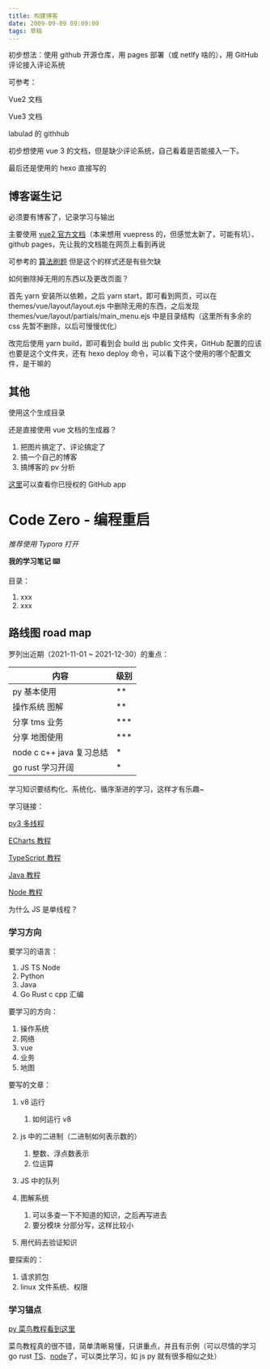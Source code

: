 ```yaml
---
title: 构建博客
date: 2009-09-09 09:09:09
tags: 草稿
---
```


初步想法：使用 github 开源仓库，用 pages 部署（或 netlfy 啥的），用 GitHub 评论接入评论系统

可参考：

Vue2 文档

Vue3 文档

labulad 的 githhub

初步想使用 vue 3 的文档，但是缺少评论系统，自己看着是否能接入一下。

最后还是使用的 hexo 直接写的

## 博客诞生记

必须要有博客了，记录学习与输出

主要使用 [vue2 官方文档](https://github.com/vuejs/cn.vuejs.org)（本来想用 vuepress 的，但感觉太新了，可能有坑）、github pages，先让我的文档能在网页上看到再说

可参考的 [算法刷题](https://github.com/labuladong/fucking-algorithm) 但是这个的样式还是有些欠缺

如何删除掉无用的东西以及更改页面？

首先 yarn 安装所以依赖，之后 yarn start，即可看到网页，可以在 themes/vue/layout/layout.ejs 中删除无用的东西，之后发现 themes/vue/layout/partials/main_menu.ejs 中是目录结构（这里所有多余的 css 先暂不删除，以后可慢慢优化）

改完后使用 yarn build，即可看到会 build 出 public 文件夹，GitHub 配置的应该也要是这个文件夹，还有 hexo deploy 命令，可以看下这个使用的哪个配置文件，是干嘛的

## 其他

使用这个生成目录

还是直接使用 vue 文档的生成器？

1. 把图片搞定了、评论搞定了
2. 搞一个自己的博客
3. 搞博客的 pv 分析

[这里](https://github.com/settings/applications)可以查看你已授权的 GitHub app

# Code Zero - 编程重启

_推荐使用 Typora 打开_

**我的学习笔记 ⌨️**

目录：

1. xxx
2. xxx

## 路线图 road map

罗列出近期（2021-11-01 ~ 2021-12-30）的重点：

| 内容                     | 级别   |
| ------------------------ | ------ |
| py 基本使用              | \*\*   |
| 操作系统 图解            | \*\*   |
| 分享 tms 业务            | \*\*\* |
| 分享 地图使用            | \*\*\* |
| node c c++ java 复习总结 | \*     |
| go rust 学习开阔         | \*     |

学习知识要结构化、系统化、循序渐进的学习，这样才有乐趣~

学习链接：

[py3 多线程](https://www.runoob.com/python3/python3-multithreading.html)

[ECharts 教程](https://www.runoob.com/echarts/echarts-tutorial.html)

[TypeScript 教程](https://www.runoob.com/typescript/ts-tutorial.html)

[Java 教程](https://www.runoob.com/java/java-tutorial.html)

[Node 教程](https://www.runoob.com/nodejs/nodejs-tutorial.html)

为什么 JS 是单线程？

### 学习方向

要学习的语言：

1. JS TS Node
2. Python
3. Java
4. Go Rust c cpp 汇编

要学习的方向：

1. 操作系统
2. 网络
3. vue
4. 业务
5. 地图

要写的文章：

1. v8 运行
    1. 如何运行 v8
2. js 中的二进制（二进制如何表示数的）
    1. 整数、浮点数表示
    2. 位运算
3. JS 中的队列
4. 图解系统

    1. 可以多查一下不知道的知识，之后再写进去
    2. 要分模块 分部分写，这样比较小

5. 用代码去验证知识

要探索的：

1. 请求抓包
2. linux 文件系统、权限

### 学习锚点

[py 菜鸟教程看到这里](https://www.runoob.com/python3/python3-namespace-scope.html)

菜鸟教程真的很不错，简单清晰易懂，只讲重点，并且有示例（可以尽情的学习 go rust [TS](https://www.runoob.com/typescript/ts-tutorial.html)、[node](https://www.runoob.com/nodejs/nodejs-tutorial.html)了，可以类比学习，如 js py 就有很多相似之处）
